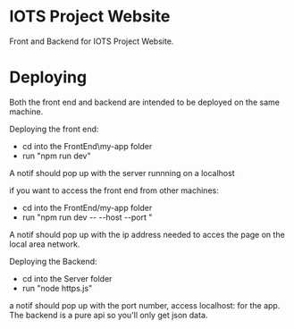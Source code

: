 # IOTS Project Website
Front and Backend for IOTS Project Website.
# Deploying
Both the front end and backend are intended to be deployed on the same machine.

Deploying the front end:
- cd into the FrontEnd\my-app folder
- run "npm run dev"

A notif should pop up with the server runnning on a localhost

if you want to access the front end from other machines:
- cd into the FrontEnd/my-app folder
- run "npm run dev -- --host --port <whatever port you want>"

A notif should pop up with the ip address needed to acces the page on the local area network.

Deploying the Backend:
- cd into the Server folder
- run "node https.js"


a notif should pop up with the port number, access localhost:<port number> for the app. The backend is a pure api so you'll only get json data.
